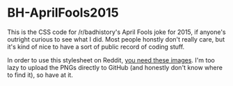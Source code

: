 # BH-AprilFools2015

This is the CSS code for /r/badhistory's April Fools joke for 2015, if anyone's outright curious to see what I did. Most people honstly don't really care, but it's kind of nice to have a sort of public record of coding stuff.

In order to use this stylesheet on Reddit, [you need these images](http://imgur.com/a/sAy3R). I'm too lazy to upload the PNGs directly to GitHub (and honestly don't know where to find it), so have at it.
